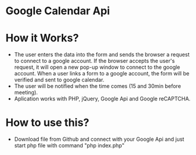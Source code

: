 # Google Calendar Api

# How it Works?
  - The user enters the data into the form and sends the browser a request to connect to a google account. If the browser accepts the user's request, it will open a new pop-up window to connect to the google account. When a user links a form to a google account, the form will be verified and sent to google calendar.
  - The user will be notified when the time comes (15 and 30min before meeting).
  - Aplication works with PHP, jQuery, Google Api and Google reCAPTCHA.
  
# How to use this?
  - Download file from Github and connect with your Google Api and just start php file with command "php index.php"
